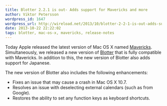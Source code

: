 ```yaml
---
title: Blotter 2.2.1 is out- Adds support for Mavericks and more
author: Viktor Petersson
wordpress_id: 1647
wordpress_url: http://wireload.net/2013/10/blotter-2-2-1-is-out-adds-support-for-mavericks-and-more/
date: 2013-10-22 22:22:02
tags: blotter, mac-os-x, mavericks, release-notes
---
```

Today Apple released the latest version of Mac OS X named
[Mavericks](https://www.apple.com/osx/). Simultaneously, we released a
new version of [Blotter](http://wireload.net/products/blotter/) that is
fully compatible with Mavericks. In addition to this, the new version of
Blotter also adds support for Japanese.

The new version of Blotter also includes the following enhancements:

-   Fixes an issue that may cause a crash in Mac OS X 10.7.
-   Resolves an issue with deselecting external calendars (such as from
    Google).
-   Restores the ability to set any function keys as keyboard shortcuts.

